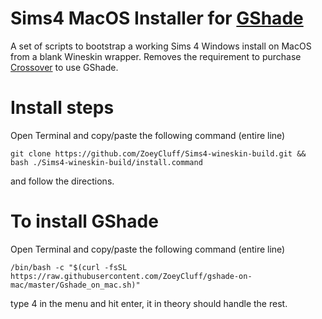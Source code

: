 # Sims4 MacOS Installer for [GShade](https://gposers.com/gshade/)
A set of scripts to bootstrap a working Sims 4 Windows install on MacOS from a blank Wineskin wrapper. Removes the requirement to purchase [Crossover](https://www.codeweavers.com/crossover#mac) to use GShade.

# Install steps
Open Terminal and copy/paste the following command (entire line)
```
git clone https://github.com/ZoeyCluff/Sims4-wineskin-build.git && bash ./Sims4-wineskin-build/install.command

```
and follow the directions.

# To install GShade
Open Terminal and copy/paste the following command (entire line)
```
/bin/bash -c "$(curl -fsSL https://raw.githubusercontent.com/ZoeyCluff/gshade-on-mac/master/Gshade_on_mac.sh)"
```
type 4 in the menu and hit enter, it in theory should handle the rest.
